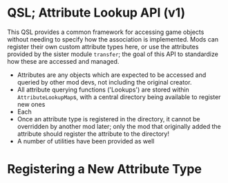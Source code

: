 # QSL; Attribute Lookup API (v1)

This QSL provides a common framework for accessing game objects without needing to specify how the association is implemented. Mods can register their own custom attribute types here, or use the attributes provided by the sister module `transfer`; the goal of this API to standardize how these are accessed and managed.

* Attributes are any objects which are expected to be accessed and queried by other mod devs, not including the original creator.
* All attribute querying functions ('Lookups') are stored within `AttributeLookupMap`s, with a central directory being available to register new ones
* Each
* Once an attribute type is registered in the directory, it cannot be overridden by another mod later; only the mod that originally added the attribute should register the attribute to the directory!
* A number of utilities have been provided as well

# Registering a New Attribute Type
